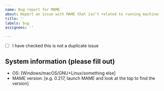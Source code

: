 ```yaml
---
name: Bug report for MAME
about: Report an issue with MAME that isn’t related to running machines
title: ''
labels: bug
assignees: ''

---
```


<!--
Tick the boxes by filling the boxes with 'x' (without the quotes).
--> 
- [ ] I have checked this is not a duplicate issue

## System information (please fill out)
  - OS: [Windows/macOS/GNU+Linux/something else]
  - MAME version: [e.g. 0.217, launch MAME and look at the top to find the version]

